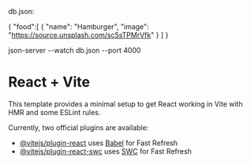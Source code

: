 db.json:

{
	"food":[
		{
			"name": "Hamburger",
			"image": "https://source.unsplash.com/sc5sTPMrVfk"
		}
	]
}

json-server --watch db.json --port 4000

# React + Vite

This template provides a minimal setup to get React working in Vite with HMR and some ESLint rules.

Currently, two official plugins are available:

- [@vitejs/plugin-react](https://github.com/vitejs/vite-plugin-react/blob/main/packages/plugin-react/README.md) uses [Babel](https://babeljs.io/) for Fast Refresh
- [@vitejs/plugin-react-swc](https://github.com/vitejs/vite-plugin-react-swc) uses [SWC](https://swc.rs/) for Fast Refresh
